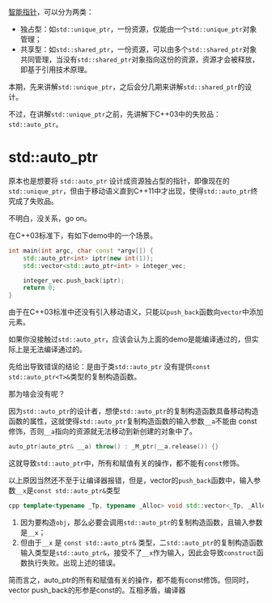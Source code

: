 [智能指针](https://www.zhihu.com/search?q=智能指针&search_source=Entity&hybrid_search_source=Entity&hybrid_search_extra={"sourceType"%3A"article"%2C"sourceId"%3A378406523})，可以分为两类：

- 独占型：如`std::unique_ptr`，一份资源，仅能由一个`std::unique_ptr`对象管理；
- 共享型：如`std::shared_ptr`，一份资源，可以由多个`std::shared_ptr`对象共同管理，当没有`std::shared_ptr`对象指向这份的资源，资源才会被释放，即基于引用技术原理。

本期，先来讲解`std::unique_ptr`，之后会分几期来讲解`std::shared_ptr`的设计。

不过，在讲解`std::unique_ptr`之前，先讲解下C++03中的失败品：`std::auto_ptr`。

# std::auto_ptr

原本也是想要将 `std::auto_ptr` 设计成资源独占型的指针，即像现在的`std::unique_ptr`，但由于移动语义直到C++11中才出现，使得`std::auto_ptr`终究成了失败品。

不明白，没关系，go on。

在C++03标准下，有如下demo中的一个场景。

```cpp
int main(int argc, char const *argv[]) {
    std::auto_ptr<int> iptr(new int(1));
    std::vector<std::auto_ptr<int> > integer_vec;

    integer_vec.push_back(iptr);
    return 0;
}
```

由于在C++03标准中还没有引入移动语义，只能以`push_back`函数向`vector`中添加元素。

如果你没接触过`std::auto_ptr`，应该会认为上面的demo是能编译通过的，但实际上是无法编译通过的。

先给出导致错误的结论：是由于类`std::auto_ptr` 没有提供`const std::auto_ptr<T>&`类型的复制构造函数。

那为啥会没有呢？

因为`std::auto_ptr`的设计者，想使`std::auto_ptr`的复制构造函数具备移动构造函数的属性，这就使得`std::auto_ptr`复制构造函数的输入参数`__a`不能由 const 修饰，否则`__a`指向的资源就无法移动到新创建的对象中了。

```cpp
auto_ptr(auto_ptr& __a) throw() : _M_ptr(__a.release()) {}
```

这就导致`std::auto_ptr`中，所有和赋值有关的操作，都不能有`const`修饰。

以上原因当然还不至于让编译器报错，但是，vector的`push_back`函数中，输入参数`__x`是`const std::auto_ptr&`类型

```cpp
cpp template<typename _Tp, typename _Alloc> void std::vector<_Tp, _Alloc>::push_back(const value_type& __x);
```

1. 因为要构造`obj`，那么必要会调用`std::auto_ptr`的复制构造函数，且输入参数是`__x`；
2. 但由于`__x` 是 `const std::auto_ptr&` 类型，二`std::auto_ptr`的复制构造函数输入类型是`std::auto_ptr&`，接受不了`__x`作为输入，因此会导致`construct`函数执行失败。出现上述的错误。

简而言之，auto_ptr的所有和赋值有关的操作，都不能有const修饰。但同时，vector push_back的形参是const的。互相矛盾，编译器





